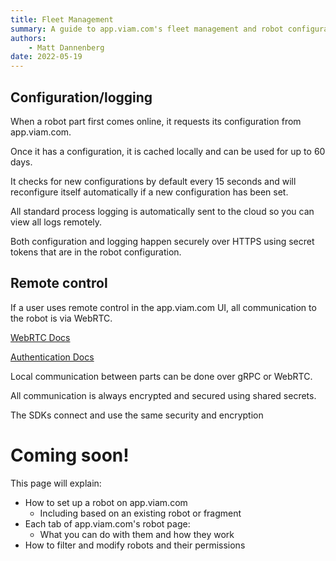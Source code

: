 ```yaml
---
title: Fleet Management
summary: A guide to app.viam.com's fleet management and robot configuration/control functionality
authors:
    - Matt Dannenberg
date: 2022-05-19
---
```

## Configuration/logging
When a robot part first comes online, it requests its configuration from app.viam.com.

Once it has a configuration, it is cached locally and can be used for up to 60 days.

It checks for new configurations by default every 15 seconds and will reconfigure itself automatically if a new configuration has been set.

All standard process logging is automatically sent to the cloud so you can view all logs remotely.

Both configuration and logging happen securely over HTTPS using secret tokens that are in the robot configuration.

## Remote control    

If a user uses remote control in the app.viam.com UI, all communication to the robot is via WebRTC.

[WebRTC Docs](https://pkg.go.dev/go.viam.com/utils@v0.0.3/rpc#hdr-Connection)

[Authentication Docs](../deeper-dive/security.md)

Local communication between parts can be done over gRPC or WebRTC.

All communication is always encrypted and secured using shared secrets.

The SDKs connect and use the same security and encryption

# Coming soon!
This page will explain:

- How to set up a robot on app.viam.com
  - Including based on an existing robot or fragment
- Each tab of app.viam.com's robot page:
  - What you can do with them and how they work
- How to filter and modify robots and their permissions
